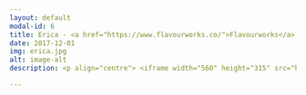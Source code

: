 ```yaml
---
layout: default
modal-id: 6
title: Erica - <a href="https://www.flavourworks.co/">Flavourworks</a>
date: 2017-12-01
img: erica.jpg
alt: image-alt
description: <p align="centre"> <iframe width="560" height="315" src="https://www.youtube.com/embed/-61v6qIsJyo?rel=0&amp;controls=0" frameborder="0" allow="autoplay; encrypted-media" allowfullscreen></iframe> </p>  <p align="left"> <br/> <br/> I worked with Flavourworks as an engine and tools engineer on Erica, an upcoming interactive live-action game for PS4. <br/> <br/> I was responsible for core engine features (openFrameworks/C++); 3D GUI framework, interactive video scrubbing, dynamic DOF Gaussian blur shaders, Lua integration, profiling and optimisation. <br/> <br/> I also led the development of GUI editor tool (Qt/C++), for use by film directors, editors and game designers to rapidly create branching interactive experiences. </p> 

---
```

